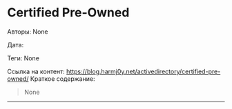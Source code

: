 # Certified Pre-Owned

Авторы: 
None

Дата: 

Теги: 
None

Ссылка на контент: 
https://blog.harmj0y.net/activedirectory/certified-pre-owned/
Краткое содержание: 

<blockquote>
None<br> 
</blockquote>

---


